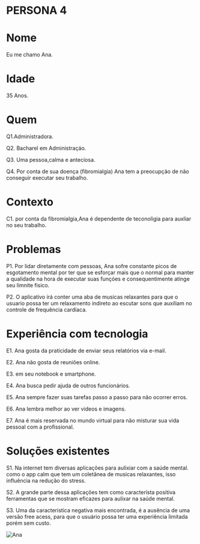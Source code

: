 # PERSONA 4

# Nome
Eu me chamo Ana.

# Idade
35 Anos.

# Quem 
Q1.Administradora.

Q2. Bacharel em Administraçáo.

Q3. Uma pessoa,calma e anteciosa.

Q4. Por conta de sua doença (fibromialgia) Ana tem a preocupção de não conseguir executar seu trabalho.

# Contexto
C1. por conta da fibromialgia,Ana é dependente de teconoligia para auxliar no seu trabalho.

# Problemas 
P1. Por lidar diretamente com pessoas, Ana sofre constante picos de esgotamento mental por ter que se esforçar mais que o normal para manter a qualidade na hora de executar suas funçóes e consequentimente atinge seu limnite fisico.

P2. O aplicativo irá conter uma aba de musicas relaxantes para que o usuario possa ter um relaxamento indireto ao escutar sons que auxiliam no controle de frequência cardíaca.

# Experiência com tecnologia 

E1. Ana gosta da praticidade de enviar seus relatórios via e-mail. 

E2. Ana não gosta de reuniões online.

E3. em seu notebook e smartphone.

E4. Ana busca pedir ajuda de outros funcionários.

E5. Ana sempre fazer suas tarefas passo a passo para não ocorrer erros.

E6. Ana lembra melhor ao ver videos e imagens.

E7. Ana é mais reservada no mundo virtual para não misturar sua vida pessoal com a profissional.

# Soluções existentes

S1. Na internet tem diversas aplicações para aulixiar com a saúde mental. como o app calm que tem um coletânea de musicas relaxantes, isso influência na redução do stress.

S2. A grande parte dessa aplicações tem como característa positiva ferramentas que se mostram eficazes para aulixar na saúde mental.

S3. Uma da caracteristica negativa mais encontrada, é a ausência de uma versão free acess, para que o usuário possa ter uma experiência limitada porém sem custo.


![Ana](https://github.com/user-attachments/assets/b8921fae-784a-4e2e-9053-7dfc0582c0a8)



